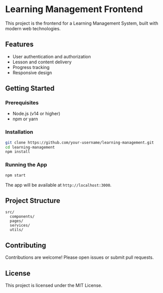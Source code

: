 # Learning Management Frontend

This project is the frontend for a Learning Management System, built with modern web technologies.

## Features

- User authentication and authorization
- Lesson and content delivery
- Progress tracking
- Responsive design

## Getting Started

### Prerequisites

- Node.js (v14 or higher)
- npm or yarn

### Installation

```bash
git clone https://github.com/your-username/learning-management.git
cd learning-management
npm install
```

### Running the App

```bash
npm start
```

The app will be available at `http://localhost:3000`.

## Project Structure

```
src/
  components/
  pages/
  services/
  utils/
```

## Contributing

Contributions are welcome! Please open issues or submit pull requests.

## License

This project is licensed under the MIT License.

